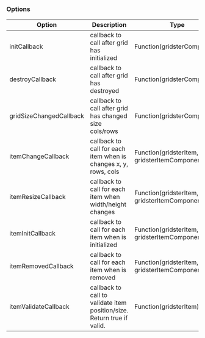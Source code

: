 ### Options

| Option                  | Description                                                            | Type                                          | Default   |
|-------------------------|------------------------------------------------------------------------|-----------------------------------------------|-----------|
| initCallback            | callback to call after grid has initialized                            | Function(gridsterComponent)                   | undefined |
| destroyCallback         | callback to call after grid has destroyed                              | Function(gridsterComponent)                   | undefined |
| gridSizeChangedCallback | callback to call after grid has changed size cols/rows                 | Function(gridsterComponent)                   | undefined |
| itemChangeCallback      | callback to call for each item when is changes x, y, rows, cols        | Function(gridsterItem, gridsterItemComponent) | undefined |
| itemResizeCallback      | callback to call for each item when width/height changes               | Function(gridsterItem, gridsterItemComponent) | undefined |
| itemInitCallback        | callback to call for each item when is initialized                     | Function(gridsterItem, gridsterItemComponent) | undefined |
| itemRemovedCallback     | callback to call for each item when is removed                         | Function(gridsterItem, gridsterItemComponent) | undefined |
| itemValidateCallback    | callback to call to validate item position/size. Return true if valid. | Function(gridsterItem)                        | undefined |
